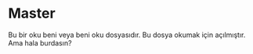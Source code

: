 <h1>Master</h2>
Bu bir oku beni veya beni oku dosyasıdır.
Bu dosya okumak için açılmıştır.
Ama hala burdasın?
